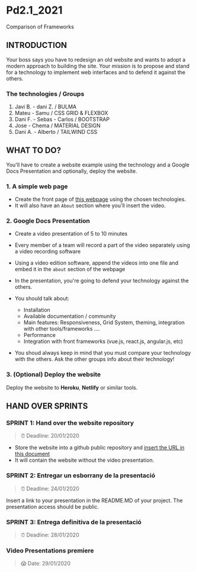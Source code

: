 # Pd2.1_2021
Comparison of Frameworks

## INTRODUCTION

Your boss says you have to redesign an old website and wants to adopt a modern approach to building the site. Your mission is to propose and stand for a technology to implement web interfaces and to defend it against the others. 

### The technologies / Groups

1. Javi B. - dani Z. / BULMA 
2. Mateu - Samu / CSS GRID & FLEXBOX
3. Dani F. - Sebas - Carlos / BOOTSTRAP
3. Jose - Chema / MATERIAL DESIGN
5. Dani A. - Alberto / TAILWIND CSS

## WHAT TO DO?

You'll have to create a website example using the technology and a Google Docs Presentation and optionally, deploy the website.

### 1. A simple web page 

- Create the front page of [this webpage](https://www.w3schools.com/howto/tryhow_website_band.htm#band) using the chosen technologies.
- It will also have an `About` section where you'll insert the video.

### 2. Google Docs Presentation

- Create a video presentation of 5 to 10 minutes
- Every member of a team will record a part of the video separately using a video recording software
- Using a video edition software, append the videos into one file and embed it in the `about` section of the webpage

- In the presentation, you're going to defend your technology against the others. 
- You should talk about:
    - Installation
    - Available documentation / community
    - Main features: Responsiveness, Grid System, theming, integration with other tools/frameworks ....
    - Performance
    - Integration with front frameworks (vue.js, react.js, angular.js, etc)

- You shoud always keep in mind that you must compare your technology with the others. Ask the other groups info about their technology!

### 3. (Optional) Deploy the website

Deploy the website to **Heroku**, **Netlify** or similar tools.



## HAND OVER SPRINTS


### SPRINT 1: Hand over the website repository
> :alarm_clock: Deadline: 20/01/2020

* Store the website into a github public repository and [insert the URL in this document]()
* It will contain the website without the video presentation. 


### SPRINT 2: Entregar un esborrany de la presentació
> :alarm_clock: Deadline: 24/01/2020

Insert a link to your presentation in the README.MD of your project. 
The presentation access should be public.


### SPRINT 3: Entrega definitiva de la presentació
> :alarm_clock: Deadline: 28/01/2020


### Video Presentations premiere 
> :scream: Date: 29/01/2020